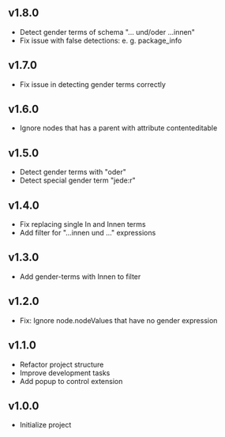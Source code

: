 ## v1.8.0
- Detect gender terms of schema "... und/oder ...innen"
- Fix issue with false detections: e. g. package_info

## v1.7.0
- Fix issue in detecting gender terms correctly

## v1.6.0
- Ignore nodes that has a parent with attribute contenteditable

## v1.5.0
- Detect gender terms with "oder"
- Detect special gender term "jede:r"

## v1.4.0
- Fix replacing single In and Innen terms
- Add filter for "...innen und ..." expressions

## v1.3.0
- Add gender-terms with Innen to filter

## v1.2.0
- Fix: Ignore node.nodeValues that have no gender expression

## v1.1.0
- Refactor project structure
- Improve development tasks
- Add popup to control extension

## v1.0.0
- Initialize project
